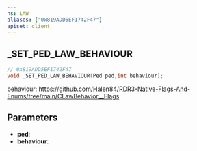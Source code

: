 ```yaml
---
ns: LAW
aliases: ["0x819ADD5EF1742F47"]
apiset: client
---
```

## _SET_PED_LAW_BEHAVIOUR

```c
// 0x819ADD5EF1742F47
void _SET_PED_LAW_BEHAVIOUR(Ped ped,int behaviour);
```

behaviour: https://github.com/Halen84/RDR3-Native-Flags-And-Enums/tree/main/CLawBehavior__Flags

## Parameters
* **ped**:
* **behaviour**:



